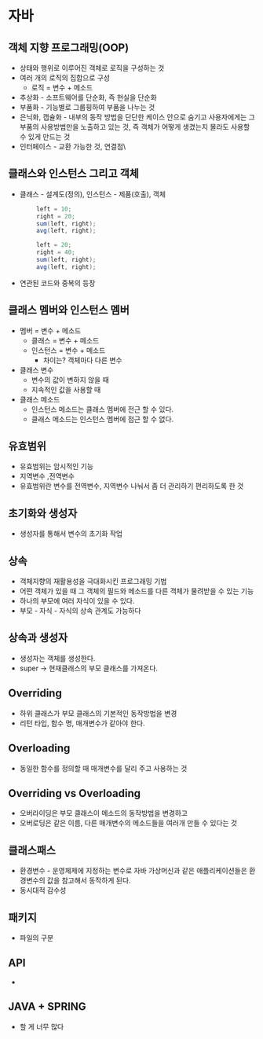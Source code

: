 # 자바



## 객체 지향 프로그래밍(OOP)



* 상태와 행위로 이루어진 객체로 로직을 구성하는 것
* 여러 개의 로직의 집합으로 구성
  * 로직 = 변수 + 메소드
* 추상화 - 소프트웨어를 단순화, 즉 현실을 단순화
* 부품화 - 기능별로 그룹핑하여 부품을 나누는 것
* 은닉화, 캡슐화 - 내부의 동작 방법을 단단한 케이스 안으로 숨기고 사용자에게는 그 부품의 사용방법만을 노출하고 있는 것, 즉 객체가 어떻게 생겼는지 몰라도 사용할 수 있게 만드는 것
* 인터페이스 - 교환 가능한 것, 연결점\



## 클래스와 인스턴스 그리고 객체

* 클래스 - 설계도(정의), 인스턴스 - 제품(호출), 객체

```java
        left = 10;
        right = 20;
        sum(left, right);
        avg(left, right);

        left = 20;
        right = 40;
        sum(left, right);
        avg(left, right);
```



* 연관된 코드와 중복의 등장



## 클래스 멤버와 인스턴스 멤버

* 멤버 = 변수 + 메소드
  * 클래스 = 변수 + 메소드
  * 인스턴스 = 변수 + 메소드
    *  차이는?  객체마다 다른 변수
* 클래스 변수 
  * 변수의 값이 변하지 않을 때
  * 지속적인 값을 사용할 때
* 클래스 메소드
  * 인스턴스 메소드는 클래스 멤버에 전근 할 수 있다.
  * 클래스 메소드는 인스턴스 멤버에 접근 할 수 없다.



## 유효범위

* 유효범위는 암시적인 기능
* 지역변수 ,전역변수
* 유효범위란 변수를 전역변수, 지역변수 나눠서 좀 더 관리하기 편리하도록 한 것



## 초기화와 생성자

* 생성자를 통해서 변수의 초기화 작업



## 상속

* 객체지향의 재활용성을 극대화시킨 프로그래밍 기법
* 어떤 객체가 있을 때 그 객체의 필드와 메소드를 다른 객체가 물려받을 수 있는 기능
* 하나의 부모에 여러 자식이 있을 수 있다.
* 부모 - 자식 - 자식의 상속 관계도 가능하다



## 상속과 생성자

* 생성자는 객체를 생성한다.
* super -> 현재클래스의 부모 클래스를 가져온다.



## Overriding

* 하위 클래스가 부모 클래스의 기본적인 동작방법을 변경
* 리턴 타입, 함수 명, 매개변수가 같아야 한다.



## Overloading

* 동일한 함수를 정의할 때 매개변수를 달리 주고 사용하는 것



## Overriding vs Overloading

* 오버라이딩은 부모 클래스이 메소드의 동작방법을 변경하고
* 오버로딩은 같은 이름, 다른 매개변수의 메소드들을 여러개 만들 수 있다는 것



## 클래스패스

* 환경변수 - 운영체제에 지정하는 변수로 자바 가상머신과 같은 애플리케이션들은 환경변수의 값을 참고해서 동작하게 된다.
* 동시대적 감수성



## 패키지

* 파일의 구분



## API

* 

## JAVA + SPRING

* 할 게 너무 많다



